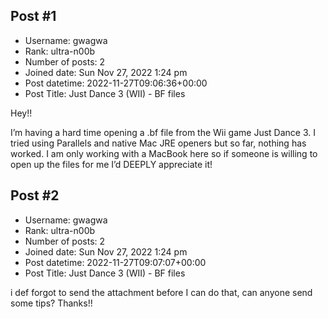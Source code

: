 ## Post #1
- Username: gwagwa
- Rank: ultra-n00b
- Number of posts: 2
- Joined date: Sun Nov 27, 2022 1:24 pm
- Post datetime: 2022-11-27T09:06:36+00:00
- Post Title: Just Dance 3 (WII) - BF files

Hey!!

I’m having a hard time opening a .bf file from the Wii game Just Dance 3. I tried using Parallels and native Mac JRE openers but so far, nothing has worked. I am only working with a MacBook here so if someone is willing to open up the files for me I’d DEEPLY appreciate it!
## Post #2
- Username: gwagwa
- Rank: ultra-n00b
- Number of posts: 2
- Joined date: Sun Nov 27, 2022 1:24 pm
- Post datetime: 2022-11-27T09:07:07+00:00
- Post Title: Just Dance 3 (WII) - BF files

i def forgot to send the attachment before I can do that, can anyone send some tips? Thanks!!
